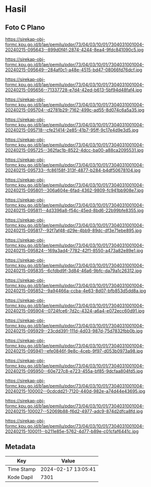 # Hasil

## Foto C Plano

https://sirekap-obj-formc.kpu.go.id/b1ae/pemilu/pdpr/73/04/03/10/01/7304031001004-20240215-095643--899d0f4f-2874-4244-8ea4-9fdc841090c5.jpg

https://sirekap-obj-formc.kpu.go.id/b1ae/pemilu/pdpr/73/04/03/10/01/7304031001004-20240215-095649--284af0c1-a48e-4515-bd47-08066fd76dcf.jpg

https://sirekap-obj-formc.kpu.go.id/b1ae/pemilu/pdpr/73/04/03/10/01/7304031001004-20240215-095656--71337728-e7d4-42ed-b613-5bf94d48faf4.jpg

https://sirekap-obj-formc.kpu.go.id/b1ae/pemilu/pdpr/73/04/03/10/01/7304031001004-20240215-095704--d2781b29-7162-499c-ad55-8d074c6a5a35.jpg

https://sirekap-obj-formc.kpu.go.id/b1ae/pemilu/pdpr/73/04/03/10/01/7304031001004-20240215-095718--cfe21414-2e85-41b7-95ff-9c17e4d9e3d5.jpg

https://sirekap-obj-formc.kpu.go.id/b1ae/pemilu/pdpr/73/04/03/10/01/7304031001004-20240215-095725--362fac1b-8522-4dcc-ba00-a88ca2095531.jpg

https://sirekap-obj-formc.kpu.go.id/b1ae/pemilu/pdpr/73/04/03/10/01/7304031001004-20240215-095733--fc86158f-313f-4877-b284-b4df50678104.jpg

https://sirekap-obj-formc.kpu.go.id/b1ae/pemilu/pdpr/73/04/03/10/01/7304031001004-20240215-095801--306a604e-6fad-4362-9809-fc941bb908e7.jpg

https://sirekap-obj-formc.kpu.go.id/b1ae/pemilu/pdpr/73/04/03/10/01/7304031001004-20240215-095811--4d3396a8-f54c-45ed-8bd6-22b99bfe8355.jpg

https://sirekap-obj-formc.kpu.go.id/b1ae/pemilu/pdpr/73/04/03/10/01/7304031001004-20240215-095817--92f7af48-d29e-4bb9-89dc-df3e71ebe895.jpg

https://sirekap-obj-formc.kpu.go.id/b1ae/pemilu/pdpr/73/04/03/10/01/7304031001004-20240215-095824--169a3ad4-7782-42f1-8550-a473a82e89e1.jpg

https://sirekap-obj-formc.kpu.go.id/b1ae/pemilu/pdpr/73/04/03/10/01/7304031001004-20240215-095835--6cfdbd9f-3d84-46a6-9bfc-da79a1c26312.jpg

https://sirekap-obj-formc.kpu.go.id/b1ae/pemilu/pdpr/73/04/03/10/01/7304031001004-20240215-095852--9a94466a-ccba-4e63-8d07-bfb853d5dd8a.jpg

https://sirekap-obj-formc.kpu.go.id/b1ae/pemilu/pdpr/73/04/03/10/01/7304031001004-20240215-095904--0724fce6-7d2c-4324-a6a4-e072ecc60d91.jpg

https://sirekap-obj-formc.kpu.go.id/b1ae/pemilu/pdpr/73/04/03/10/01/7304031001004-20240215-095929--23cdd391-111d-4d03-987d-75d7832fbb0b.jpg

https://sirekap-obj-formc.kpu.go.id/b1ae/pemilu/pdpr/73/04/03/10/01/7304031001004-20240215-095941--efe0846f-9e8c-4ceb-9f97-d053b0973a98.jpg

https://sirekap-obj-formc.kpu.go.id/b1ae/pemilu/pdpr/73/04/03/10/01/7304031001004-20240215-095950--60e727c8-e723-455a-bf85-9dcfaa804fd5.jpg

https://sirekap-obj-formc.kpu.go.id/b1ae/pemilu/pdpr/73/04/03/10/01/7304031001004-20240215-100002--0cdcdd21-7120-440d-982e-a74d44e43695.jpg

https://sirekap-obj-formc.kpu.go.id/b1ae/pemilu/pdpr/73/04/03/10/01/7304031001004-20240215-100027--52069b88-f6d2-4977-adc9-874d2dfca8fd.jpg

https://sirekap-obj-formc.kpu.go.id/b1ae/pemilu/pdpr/73/04/03/10/01/7304031001004-20240215-100011--b211e85e-5762-4d77-b89e-c01cfaf6441c.jpg


## Metadata

| Key        | Value               |
| ---------- | ------------------- |
| Time Stamp | 2024-02-17 13:05:41 |
| Kode Dapil | 7301                |



